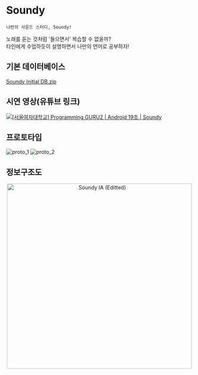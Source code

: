 # Soundy

    나만의 사운드 스터디, Soundy!


  노래를 듣는 것처럼 '들으면서' 복습할 수 없을까?  
  타인에게 수업하듯이 설명하면서 나만의 언어로 공부하자!  
  
  ## 기본 데이터베이스
[Soundy Initial DB.zip](https://github.com/GURUSoundy/Soundy/files/9244063/Soundy.Initial.DB.zip)

  
## 시연 영상(유튜브 링크)
[![[서울여자대학교] Programming GURU2 | Android 19조 | Soundy](http://img.youtube.com/vi/gnjjecICp44/0.jpg)](https://youtu.be/gnjjecICp44) 

  
## 프로토타입
![proto_1](https://user-images.githubusercontent.com/63189595/182382477-8270f2bf-4a4a-48b6-b69c-21b9752027ac.png)
![proto_2](https://user-images.githubusercontent.com/63189595/182382469-527494d0-0b72-4ba2-962b-2024073ad474.png)


## 정보구조도
<p align="center">
<img width="500" alt="Soundy IA (Editted)" src="https://user-images.githubusercontent.com/63189595/182383352-b623c155-7643-49cc-ab3d-1cf3bb1ff032.png">
</p>
